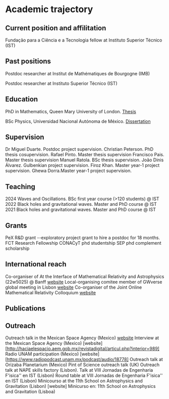 # Academic trajectory

## Current position and affilitation
Fundação para a Ciência e a Tecnologia fellow at Instituto Superior Técnico (IST)

## Past positions

Postdoc researcher at Institut de Mathématiques de Bourgogne (IMB)

Postdoc researcher at Instituto Superior Técnico (IST)

## Education

PhD in Mathematics, Queen Mary University of London.
[Thesis](https://qmro.qmul.ac.uk/xmlui/handle/123456789/25820)

BSc Physics, Universidad Nacional Autónoma de México.
[Dissertation](https://repositorio.unam.mx/contenidos/411870)

## Supervision

Dr Miguel Duarte. Postdoc project supervision. 
Christian Peterson. PhD thesis cosupervision.
Rafael Pinto. Master thesis supervision 
Francisco Pais. Master thesis supervision 
Manuel Ratola. BSc thesis supervision.
João Dinis Álvarez. Gulbenkian project supervision.
Firoz Khan. Master year-1 project supervision.
Ghewa Dorra.Master year-1 project supervision.

## Teaching

2024 Waves and Oscillations. BSc first year course (>120 students) @ IST
2022  Black holes and gravitational waves. Master and PhD course @ IST
2021 Black holes and gravitational waves. Master and PhD course @ IST

## Grants

PeX R\&D grant --exploratory project grant to hire a postdoc for 18 months.
FCT Research Fellowship
CONACyT phd studentship
SEP phd complement scholarship

## International reach
Co-organiser of At the Interface of Mathematical Relativity and Astrophysics (22w5025) @ Banff [website](https://www.birs.ca/events/2022/5-day-workshops/22w5025)
Local-organising comitee member of GWverse global meeting in Lisbon [website](https://gwverse.tecnico.ulisboa.pt/news/?id=76)
Co-organiser of the Joint Online Mathematical Relativity Colloquium [website](https://jomarec.org/about-us/)

## Publications



## Outreach

Outreach talk in the Mexican Space Agency (Mexico) [website](https://www.gob.mx/aem/videos/seminario-agujeros-negros-y-efectos-relativistas-en-viajes-espaciales-parte-i)
Interview at the Mexican Space Agency (Mexico) [website][http://haciaelespacio.aem.gob.mx/revistadigital/articul.php?interior=989]
Radio UNAM participation (Mexico) [website] [https://www.radiopodcast.unam.mx/podcast/audio/18778]
Outreach talk at Orizaba Planetarium (Mexico)
Pint of Science outreach talk (UK)
Outreach talk at NAPE skills factory (Lisbon).
Talk at VIII Jornadas de Engenharia F\'isica'' en IST (Lisbon)
Round table at VIII Jornadas de Engenharia F\'isica'' en IST (Lisbon)
Minicourso at the 11th School on Astrophysics and Gravitation (Lisbon) [website] Minicurso en: 11th School on Astrophysics and Gravitation (Lisboa)












